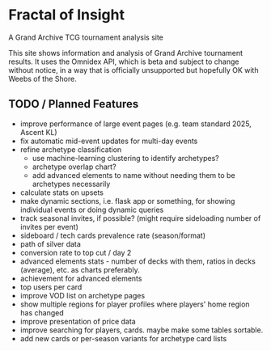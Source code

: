 # Fractal of Insight
A Grand Archive TCG tournament analysis site

This site shows information and analysis of Grand Archive tournament results. It uses the Omnidex API, which is beta and subject to change without notice, in a way that is officially unsupported but hopefully OK with Weebs of the Shore.

## TODO / Planned Features

- improve performance of large event pages (e.g. team standard 2025, Ascent KL)
- fix automatic mid-event updates for multi-day events
- refine archetype classification
    - use machine-learning clustering to identify archetypes?
    - archetype overlap chart?
    - add advanced elements to name without needing them to be archetypes necessarily
- calculate stats on upsets
- make dynamic sections, i.e. flask app or something, for showing individual events or doing dynamic queries
- track seasonal invites, if possible? (might require sideloading number of invites per event)
- sideboard / tech cards prevalence rate (season/format)
- path of silver data
- conversion rate to top cut / day 2
- advanced elements stats - number of decks with them, ratios in decks (average), etc. as charts preferably.
- achievement for advanced elements
- top users per card
- improve VOD list on archetype pages
- show multiple regions for player profiles where players' home region has changed
- improve presentation of price data
- improve searching for players, cards. maybe make some tables sortable.
- add new cards or per-season variants for archetype card lists

